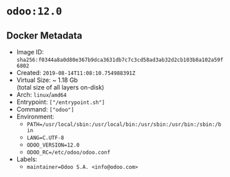 # `odoo:12.0`

## Docker Metadata

- Image ID: `sha256:f0344a8a0d80e367b9dca3631db7c7c3cd58ad3ab32d2cb103b8a102a59f6802`
- Created: `2019-08-14T11:08:10.754988391Z`
- Virtual Size: ~ 1.18 Gb  
  (total size of all layers on-disk)
- Arch: `linux`/`amd64`
- Entrypoint: `["/entrypoint.sh"]`
- Command: `["odoo"]`
- Environment:
  - `PATH=/usr/local/sbin:/usr/local/bin:/usr/sbin:/usr/bin:/sbin:/bin`
  - `LANG=C.UTF-8`
  - `ODOO_VERSION=12.0`
  - `ODOO_RC=/etc/odoo/odoo.conf`
- Labels:
  - `maintainer=Odoo S.A. <info@odoo.com>`
